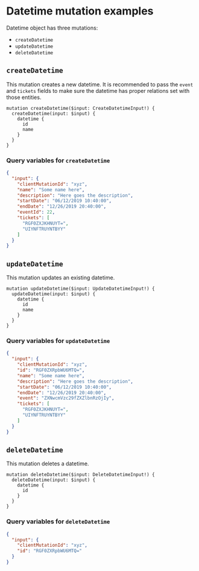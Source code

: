 # Datetime mutation examples

Datetime object has three mutations:

- `createDatetime`
- `updateDatetime`
- `deleteDatetime`

## `createDatetime`

This mutation creates a new datetime. It is recommended to pass the `event` and `tickets` fields to make sure the datetime has proper relations set with those entities.

```gql
mutation createDatetime($input: CreateDatetimeInput!) {
  createDatetime(input: $input) {
    datetime {
      id
      name
    }
  }
}
```

### Query variables for `createDatetime`

```json
{
  "input": {
    "clientMutationId": "xyz",
    "name": "Some name here",
    "description": "Here goes the description",
    "startDate": "06/12/2019 10:40:00",
    "endDate": "12/26/2019 20:40:00",
    "eventId": 22,
    "tickets": [
      "RGF0ZXJKHNUYT=",
      "UIYNFTRUYNTBYY"
    ]
  }
}
```

## `updateDatetime`

This mutation updates an existing datetime.

```gql
mutation updateDatetime($input: UpdateDatetimeInput!) {
  updateDatetime(input: $input) {
    datetime {
      id
      name
    }
  }
}
```

### Query variables for `updateDatetime`

```json
{
  "input": {
    "clientMutationId": "xyz",
    "id": "RGF0ZXRpbWU6MTQ=",
    "name": "Some name here",
    "description": "Here goes the description",
    "startDate": "06/12/2019 10:40:00",
    "endDate": "12/26/2019 20:40:00",
    "event": "ZXNwcmVzc29fZXZlbnRzOjIy",
    "tickets": [
      "RGF0ZXJKHNUYT=",
      "UIYNFTRUYNTBYY"
    ]
  }
}
```

## `deleteDatetime`

This mutation deletes a datetime.

```gql
mutation deleteDatetime($input: DeleteDatetimeInput!) {
  deleteDatetime(input: $input) {
    datetime {
      id
    }
  }
}
```

### Query variables for `deleteDatetime`

```json
{
  "input": {
    "clientMutationId": "xyz",
    "id": "RGF0ZXRpbWU6MTQ="
  }
}
```
